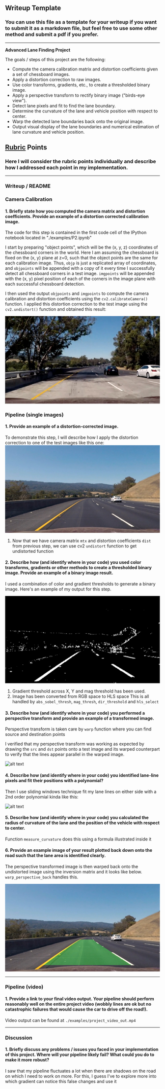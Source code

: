 ## Writeup Template

### You can use this file as a template for your writeup if you want to submit it as a markdown file, but feel free to use some other method and submit a pdf if you prefer.

---

**Advanced Lane Finding Project**

The goals / steps of this project are the following:

* Compute the camera calibration matrix and distortion coefficients given a set of chessboard images.
* Apply a distortion correction to raw images.
* Use color transforms, gradients, etc., to create a thresholded binary image.
* Apply a perspective transform to rectify binary image ("birds-eye view").
* Detect lane pixels and fit to find the lane boundary.
* Determine the curvature of the lane and vehicle position with respect to center.
* Warp the detected lane boundaries back onto the original image.
* Output visual display of the lane boundaries and numerical estimation of lane curvature and vehicle position.

[//]: # (Image References)

[image1]: ./test_images/test5.jpg "Undistorted"
[image2]: ./output_images/undistorted_4.jpg "Road Transformed"
[image3]: ./output_images/combined_binary_4.jpg "Binary Example"
[image4]: ./output_images/warped.jpg "Warp Example"
[image5]: ./output_images/polynomial.jpg "Fit Visual"
[image6]: ./output_images/warped_back_4.jpg "Output"
[video1]: ../examples/project_video_out.mp4 "Video"

## [Rubric](https://review.udacity.com/#!/rubrics/571/view) Points

### Here I will consider the rubric points individually and describe how I addressed each point in my implementation.  

---

### Writeup / README

### Camera Calibration

#### 1. Briefly state how you computed the camera matrix and distortion coefficients. Provide an example of a distortion corrected calibration image.

The code for this step is contained in the first code cell of the IPython notebook located in "./examples/P2.ipynb" 

I start by preparing "object points", which will be the (x, y, z) coordinates of the chessboard corners in the world. Here I am assuming the chessboard is fixed on the (x, y) plane at z=0, such that the object points are the same for each calibration image.  Thus, `objp` is just a replicated array of coordinates, and `objpoints` will be appended with a copy of it every time I successfully detect all chessboard corners in a test image.  `imgpoints` will be appended with the (x, y) pixel position of each of the corners in the image plane with each successful chessboard detection.  

I then used the output `objpoints` and `imgpoints` to compute the camera calibration and distortion coefficients using the `cv2.calibrateCamera()` function.  I applied this distortion correction to the test image using the `cv2.undistort()` function and obtained this result: 

![alt text][image1]

### Pipeline (single images)

#### 1. Provide an example of a distortion-corrected image.

To demonstrate this step, I will describe how I apply the distortion correction to one of the test images like this one:
![alt text][image2]
1. Now that we have camera matrix `mtx` and distortion coefficients `dist` from previous step, we can use cv2 `undistort` function to get undistorted function

#### 2. Describe how (and identify where in your code) you used color transforms, gradients or other methods to create a thresholded binary image.  Provide an example of a binary image result.

I used a combination of color and gradient thresholds to generate a binary image. Here's an example of my output for this step.

![alt text][image3]
1. Gradient threshold across X, Y and mag threshold has been used.
2. Image has been converted from RGB space to HLS space
This is all handled by `abs_sobel_thresh`, `mag_thresh`, `dir_threshold` and `hls_select`

#### 3. Describe how (and identify where in your code) you performed a perspective transform and provide an example of a transformed image.

Perspective transform is taken care by `warp` function where you can find source and destination points

I verified that my perspective transform was working as expected by drawing the `src` and `dst` points onto a test image and its warped counterpart to verify that the lines appear parallel in the warped image.

![alt text][image4]

#### 4. Describe how (and identify where in your code) you identified lane-line pixels and fit their positions with a polynomial?

Then I use sliding windows technique fit my lane lines on either side with a 2nd order polynomial kinda like this:

![alt text][image5]

#### 5. Describe how (and identify where in your code) you calculated the radius of curvature of the lane and the position of the vehicle with respect to center.

Function `measure_curvature` does this using a formula illustrated inside it

#### 6. Provide an example image of your result plotted back down onto the road such that the lane area is identified clearly.

The perspective transformed image is then warped back onto the undistorted image using the inversion matrix and it looks like below. `warp_perspective_back` handles this.

![alt text][image6]

---

### Pipeline (video)

#### 1. Provide a link to your final video output.  Your pipeline should perform reasonably well on the entire project video (wobbly lines are ok but no catastrophic failures that would cause the car to drive off the road!).

Video output can be found at `./examples/project_video_out.mp4`

---

### Discussion

#### 1. Briefly discuss any problems / issues you faced in your implementation of this project.  Where will your pipeline likely fail?  What could you do to make it more robust?

I saw that my pipeline fluctuates a lot when there are shadows on the road on which I need to work on more. For this, I guess I've to explore more into which gradient can notice this false changes and use it
